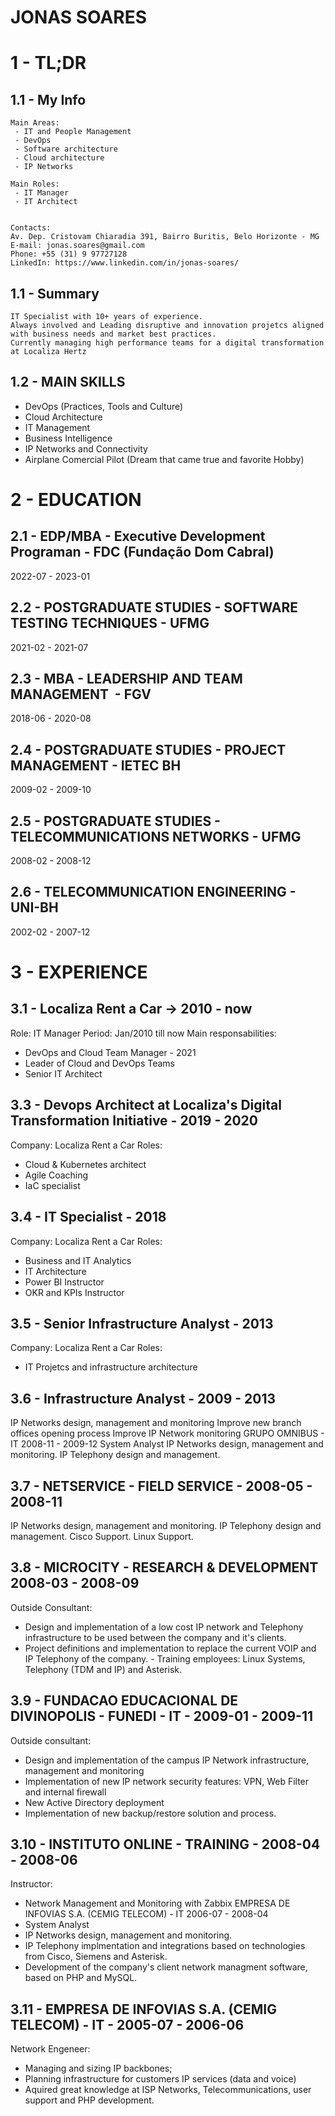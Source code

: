 # JONAS SOARES

# 1 - TL;DR

## 1.1 - My Info
```
Main Areas:
 - IT and People Management
 - DevOps
 - Software architecture
 - Cloud architecture
 - IP Networks

Main Roles: 
 - IT Manager
 - IT Architect


Contacts:
Av. Dep. Cristovam Chiaradia 391, Bairro Buritis, Belo Horizonte - MG
E-mail: jonas.soares@gmail.com
Phone: +55 (31) 9 97727128
LinkedIn: https://www.linkedin.com/in/jonas-soares/
```

## 1.1 - Summary
```
IT Specialist with 10+ years of experience.  
Always involved and Leading disruptive and innovation projetcs aligned with business needs and market best practices. 
Currently managing high performance teams for a digital transformation at Localiza Hertz 
```

## 1.2 - MAIN SKILLS
- DevOps (Practices, Tools and Culture)
- Cloud Architecture
- IT Management
- Business Intelligence
- IP Networks and Connectivity
- Airplane Comercial Pilot (Dream that came true and favorite Hobby)


# 2 - EDUCATION

## 2.1 - EDP/MBA - Executive Development Programan - FDC (Fundação Dom Cabral)
2022-07 - 2023-01

## 2.2 - POSTGRADUATE STUDIES - SOFTWARE TESTING TECHNIQUES - UFMG
2021-02 - 2021-07

## 2.3 - MBA - LEADERSHIP AND TEAM MANAGEMENT  - FGV
2018-06 - 2020-08

## 2.4 - POSTGRADUATE STUDIES - PROJECT MANAGEMENT - IETEC BH
2009-02 - 2009-10

## 2.5 - POSTGRADUATE STUDIES - TELECOMMUNICATIONS NETWORKS - UFMG
2008-02 - 2008-12

## 2.6 - TELECOMMUNICATION ENGINEERING - UNI-BH
2002-02 - 2007-12


# 3 - EXPERIENCE

## 3.1 - Localiza Rent a Car -> 2010 - now
Role: IT Manager
Period: Jan/2010 till now
Main responsabilities:
- DevOps and Cloud Team Manager - 2021
- Leader of Cloud and DevOps Teams
- Senior IT Architect


## 3.3 - Devops Architect at Localiza's Digital Transformation Initiative - 2019 - 2020
Company: Localiza Rent a Car
Roles:
- Cloud & Kubernetes architect
- Agile Coaching
- IaC specialist


## 3.4 - IT Specialist - 2018
Company: Localiza Rent a Car
Roles:
 - Business and IT Analytics
 - IT Architecture
 - Power BI Instructor
 - OKR and KPIs Instructor


## 3.5 - Senior Infrastructure Analyst - 2013
Company: Localiza Rent a Car
Roles:
 - IT Projetcs and infrastructure architecture


## 3.6 - Infrastructure Analyst - 2009 - 2013
IP Networks design, management and monitoring
Improve new branch offices opening process
Improve IP Network monitoring
GRUPO OMNIBUS - IT
2008-11 - 2009-12
System Analyst
IP Networks design, management and monitoring.
IP Telephony design and management.


## 3.7 - NETSERVICE - FIELD SERVICE - 2008-05 - 2008-11
IP Networks design, management and monitoring.
IP Telephony design and management.
Cisco Support.
Linux Support.


## 3.8 - MICROCITY - RESEARCH & DEVELOPMENT 2008-03 - 2008-09
Outside Consultant:
- Design and implementation of a low cost IP network and Telephony infrastructure to be used between the company and it's clients.
- Project definitions and implementation to replace the current VOIP and IP Telephony of the company.
- Training employees: Linux Systems, Telephony (TDM and IP) and Asterisk.


## 3.9 - FUNDACAO EDUCACIONAL DE DIVINOPOLIS - FUNEDI - IT - 2009-01 - 2009-11
Outside consultant: 
- Design and implementation of the campus IP Network infrastructure, management and monitoring
- Implementation of new IP network security features: VPN, Web Filter and internal firewall
- New Active Directory deployment
- Implementation of new backup/restore solution and process.


## 3.10 - INSTITUTO ONLINE - TRAINING - 2008-04 - 2008-06
Instructor:
- Network Management and Monitoring with Zabbix
  EMPRESA DE INFOVIAS S.A. (CEMIG TELECOM) - IT
  2006-07 - 2008-04
- System Analyst
- IP Networks design, management and monitoring.
- IP Telephony implmentation and integrations based on technologies from Cisco, Siemens and Asterisk.
- Development of the company&#39;s client network managment software, based on PHP and MySQL.


## 3.11 - EMPRESA DE INFOVIAS S.A. (CEMIG TELECOM) - IT - 2005-07 - 2006-06
Network Engeneer:
- Managing and sizing IP backbones;
- Planning infrastructure for customers IP services (data and voice)
- Aquired great knowledge at ISP Networks, Telecommunications, user support and PHP development.
